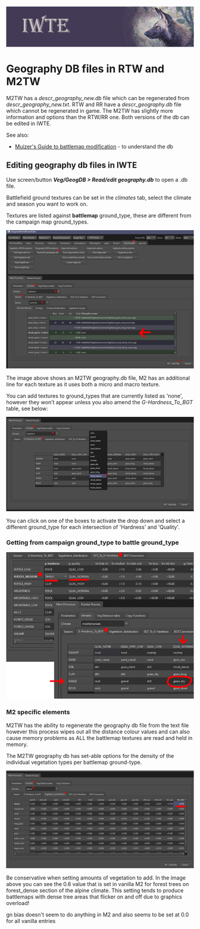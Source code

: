 ![IWTE banner](../IWTEgithub_images/IWTEbanner.jpg)
# Geography DB files in RTW and M2TW

M2TW has a *descr_geography_new.db* file which can be regenerated from *descr_geography_new.txt*.  RTW and RR have a *descr_geography.db* file which cannot be regenerated in game.  The M2TW has slightly more information and options than the RTW/RR one.  Both versions of the db can be edited in IWTE.

See also:
* [Muizer's Guide to battlemap modification](https://www.twcenter.net/forums/showthread.php?55785-Muizer-s-guide-to-battlemap-modification) - to understand the db


## Editing geography db files in IWTE

Use screen/button ***Veg/GeogDB > Read/edit geography.db*** to open a .db file.

Battlefield ground textures can be set in the *climates* tab, select the climate and season you want to work on.

Textures are listed against **battlemap** ground_type, these are different from the campaign map ground_types.

![geography-db-textures](../IWTEgithub_images/geography-db-textures.jpg)

The image above shows an M2TW geography.db file, M2 has an additional line for each texture as it uses both a micro and macro texture.

You can add textures to ground_types that are currently listed as 'none', however they won't appear unless you also amend the *G-Hardness_To_BGT* table, see below:

![geography-db-groundtypes](../IWTEgithub_images/geography-db-groundtypes.jpg)

You can click on one of the boxes to activate the drop down and select a different ground_type for each intersection of 'Hardness' and 'Quality'.


### Getting from campaign ground_type to battle ground_type

![geography-cgt-to-bgt](../IWTEgithub_images/geography-cgt-to-bgt.jpg)


### M2 specific elements

M2TW has the ability to regenerate the geography db file from the text file however this process wipes out all the distance colour values and can also cause memory problems as ALL the battlemap textures are read and held in memory.

The M2TW geography db has set-able options for the density of the individual vegetation types per battlemap ground-type.

![geography-db-m2-vegetation](../IWTEgithub_images/geography-db-m2-vegetation.jpg)

Be conservative when setting amounts of vegetation to add.  In the image above you can see the 0.6 value that is set in vanilla M2 for forest trees on forest_dense section of the alpine climate.  This setting tends to produce battlemaps with dense tree areas that flicker on and off due to graphics overload!



gn bias doesn't seem to do anything in M2 and also seems to be set at 0.0 for all vanilla entries
